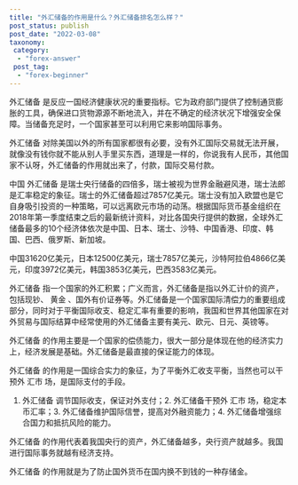 ```yaml
---
title: "外汇储备的作用是什么？外汇储备排名怎么样？"
post_status: publish
post_date: "2022-03-08"
taxonomy:
 category: 
  - "forex-answer"
 post_tag: 
  - "forex-beginner"
---
```


外汇储备 是反应一国经济健康状况的重要指标。它为政府部门提供了控制通货膨胀的工具，确保进口货物源源不断地流入，并在不确定的经济状况下增强安全保障。当储备充足时，一个国家甚至可以利用它来影响国际事务。

外汇储备 对除美国以外的所有国家都很有必要，没有外汇国际交易就无法开展，就像没有钱你就不能从别人手里买东西，道理是一样的，你说我有人民币，其他国家不认呀，外汇储备的作用就出来了，付款，国际交易付款。

中国 外汇储备 是瑞士央行储备的四倍多，瑞士被视为世界金融避风港，瑞士法郎是汇率稳定的象征。瑞士的外汇储备超过7857亿美元。瑞士没有加入欧盟也是它自身吸引投资的一种策略，可以远离欧元市场的动荡。根据国际货币基金组织在2018年第一季度结束之后的最新统计资料，对比各国央行提供的数据，全球外汇储备最多的10个经济体依次是中国、日本、瑞士、沙特、中国香港、印度、韩国、巴西、俄罗斯、新加坡。

中国31620亿美元，日本12500亿美元，瑞士7857亿美元，沙特阿拉伯4866亿美元，印度3972亿美元，韩国3853亿美元，巴西3583亿美元。

外汇储备 指一个国家的外汇积累；广义而言，外汇储备是指以外汇计价的资产，包括现钞、 黄金 、国外有价证券等。外汇储备是一个国家国际清偿力的重要组成部分，同时对于平衡国际收支、稳定汇率有重要的影响，我国和世界其他国家在对外贸易与国际结算中经常使用的外汇储备主要有美元、欧元、日元、英镑等。

外汇储备 的作用主要是一个国家的偿债能力，很大一部分是体现在他的经济实力上，经济发展是基础。外汇储备是最直接的保证能力的体现。

外汇储备 的作用是一国综合实力的象征，为了平衡外汇收支平衡，当然也可以干预外 汇市 场，是国际支付的手段。

1.  外汇储备 调节国际收支，保证对外支付；2. 外汇储备干预外 汇市 场，稳定本币汇率；3. 外汇储备维护国际信誉，提高对外融资能力；4. 外汇储备增强综合国力和抵抗风险的能力。

外汇储备 的作用代表着我国央行的资产，外汇储备越多，央行资产就越多。我国进行国际事务就越有经济支持。

外汇储备 的作用就是为了防止国外货币在国内换不到钱的一种存储金。
